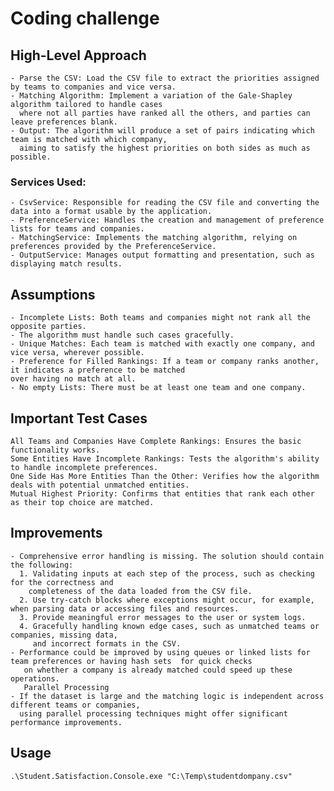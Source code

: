 # Coding challenge


## High-Level Approach

    - Parse the CSV: Load the CSV file to extract the priorities assigned by teams to companies and vice versa. 
    - Matching Algorithm: Implement a variation of the Gale-Shapley algorithm tailored to handle cases 
      where not all parties have ranked all the others, and parties can leave preferences blank.
    - Output: The algorithm will produce a set of pairs indicating which team is matched with which company, 
      aiming to satisfy the highest priorities on both sides as much as possible.


### Services Used:
    - CsvService: Responsible for reading the CSV file and converting the data into a format usable by the application.
    - PreferenceService: Handles the creation and management of preference lists for teams and companies.
    - MatchingService: Implements the matching algorithm, relying on preferences provided by the PreferenceService.
    - OutputService: Manages output formatting and presentation, such as displaying match results.


## Assumptions

    - Incomplete Lists: Both teams and companies might not rank all the opposite parties. 
    - The algorithm must handle such cases gracefully.
    - Unique Matches: Each team is matched with exactly one company, and vice versa, wherever possible.
    - Preference for Filled Rankings: If a team or company ranks another, it indicates a preference to be matched 
    over having no match at all.
    - No empty Lists: There must be at least one team and one company. 


## Important Test Cases

    All Teams and Companies Have Complete Rankings: Ensures the basic functionality works.
    Some Entities Have Incomplete Rankings: Tests the algorithm's ability to handle incomplete preferences.
    One Side Has More Entities Than the Other: Verifies how the algorithm deals with potential unmatched entities.
    Mutual Highest Priority: Confirms that entities that rank each other as their top choice are matched.

## Improvements
    - Comprehensive error handling is missing. The solution should contain the following:
      1. Validating inputs at each step of the process, such as checking for the correctness and 
        completeness of the data loaded from the CSV file.
      2. Use try-catch blocks where exceptions might occur, for example, when parsing data or accessing files and resources.
      3. Provide meaningful error messages to the user or system logs.
      4. Gracefully handling known edge cases, such as unmatched teams or companies, missing data, 
         and incorrect formats in the CSV.
    - Performance could be improved by using queues or linked lists for team preferences or having hash sets  for quick checks 
       on whether a company is already matched could speed up these operations.
       Parallel Processing
    - If the dataset is large and the matching logic is independent across different teams or companies, 
      using parallel processing techniques might offer significant performance improvements. 

## Usage
```
.\Student.Satisfaction.Console.exe "C:\Temp\studentdompany.csv"

```
